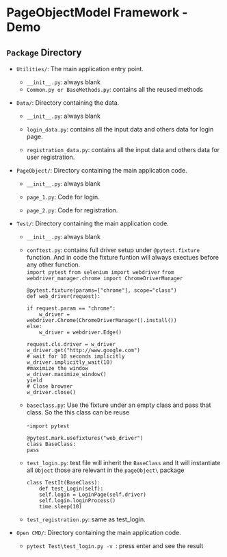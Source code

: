 # PageObjectModel Framework - Demo

## `Package` Directory

- `Utilities/`: The main application entry point.

  - `__init__.py`: always blank
  - `Common.py or BaseMethods.py`: contains all the reused methods

- `Data/`: Directory containing the data.

  - `__init__.py`: always blank
  - `login_data.py`: contains all the input data and others data for login page.

  - `registration_data.py`: contains all the input data and others data for user registration.

- `PageObject/`: Directory containing the main application code.

  - `__init__.py`: always blank

  - `page_1.py`: Code for login.

  - `page_2.py`: Code for registration.

- `Test/`: Directory containing the main application code.

  - `__init__.py`: always blank
  - `conftest.py`: contains full driver setup under `@pytest.fixture` function. And in code the fixture funtion will always exectues before any other function.  
    `import pytest`
    `from selenium import webdriver`
    `from webdriver_manager.chrome import ChromeDriverManager`

        @pytest.fixture(params=["chrome"], scope="class")
        def web_driver(request):

        if request.param == "chrome":
            w_driver = webdriver.Chrome(ChromeDriverManager().install())
        else:
            w_driver = webdriver.Edge()

        request.cls.driver = w_driver
        w_driver.get("http://www.google.com")
        # wait for 10 seconds implicitly
        w_driver.implicitly_wait(10)
        #maximize the window
        w_driver.maximize_window()
        yield
        # Close browser
        w_driver.close()

  - `baseclass.py`: Use the fixture under an empty class and pass that class. So the this class can be reuse

    -`import pytest`

        @pytest.mark.usefixtures("web_driver")
        class BaseClass:
        pass

  - `test_login.py`: test file will inherit the `BaseClass` and It will instantiate all `Object` those are relevant in the `pageObject\` package

        class TestIt(BaseClass):
            def test_Login(self):
            self.login = LoginPage(self.driver)
            self.login.loginProcess()
            time.sleep(10)

  - `test_registration.py`: same as test_login.

- `Open CMD/`: Directory containing the main application code.

  - `pytest Test\test_login.py -v `: press enter and see the result
